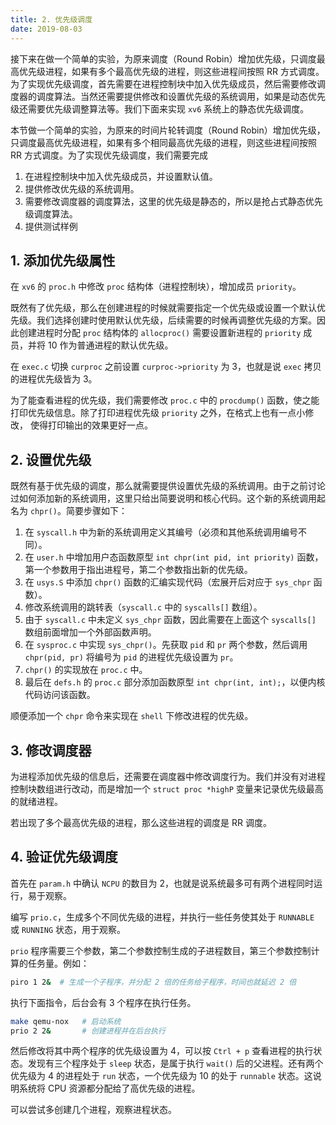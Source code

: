 ```yaml
---
title: 2. 优先级调度
date: 2019-08-03
---
```


接下来在做一个简单的实验，为原来调度（Round Robin）增加优先级，只调度最高优先级进程，如果有多个最高优先级的进程，则这些进程间按照 RR 方式调度。为了实现优先级调度，首先需要在进程控制块中加入优先级成员，然后需要修改调度器的调度算法。当然还需要提供修改和设置优先级的系统调用，如果是动态优先级还需要优先级调整算法等。我们下面来实现 `xv6` 系统上的静态优先级调度。 

本节做一个简单的实验，为原来的时间片轮转调度（Round Robin）增加优先级，只调度最高优先级进程，如果有多个相同最高优先级的进程，则这些进程间按照 RR 方式调度。为了实现优先级调度，我们需要完成

1. 在进程控制块中加入优先级成员，并设置默认值。
2. 提供修改优先级的系统调用。
3. 需要修改调度器的调度算法，这里的优先级是静态的，所以是抢占式静态优先级调度算法。
4. 提供测试样例

## 1. 添加优先级属性

在 `xv6` 的 `proc.h` 中修改 `proc` 结构体（进程控制块），增加成员 `priority`。

既然有了优先级，那么在创建进程的时候就需要指定一个优先级或设置一个默认优先级。我们选择创建时使用默认优先级，后续需要的时候再调整优先级的方案。因此创建进程时分配 `proc` 结构体的 `allocproc()` 需要设置新进程的 `priority` 成员，并将 10 作为普通进程的默认优先级。

在 `exec.c` 切换 `curproc` 之前设置 `curproc->priority` 为 3，也就是说 `exec` 拷贝的进程优先级皆为 3。

为了能查看进程的优先级，我们需要修改 `proc.c` 中的 `procdump()` 函数，使之能打印优先级信息。除了打印进程优先级 `priority` 之外，在格式上也有一点小修改， 使得打印输出的效果更好一点。 

## 2. 设置优先级

既然有基于优先级的调度，那么就需要提供设置优先级的系统调用。由于之前讨论过如何添加新的系统调用，这里只给出简要说明和核心代码。这个新的系统调用起名为 `chpr()`。简要步骤如下：

1. 在 `syscall.h` 中为新的系统调用定义其编号（必须和其他系统调用编号不同）。
2. 在 `user.h` 中增加用户态函数原型 `int chpr(int pid, int priority)` 函数，第一个参数用于指出进程号，第二个参数指出新的优先级。 
3. 在 `usys.S` 中添加 `chpr()` 函数的汇编实现代码（宏展开后对应于 `sys_chpr` 函数）。
4. 修改系统调用的跳转表（`syscall.c` 中的 `syscalls[]` 数组）。
5. 由于 `syscall.c` 中未定义 `sys_chpr` 函数，因此需要在上面这个 `syscalls[]` 数组前面增加一个外部函数声明。
6. 在 `sysproc.c` 中实现 `sys_chpr()`。先获取 `pid` 和 `pr` 两个参数，然后调用 `chpr(pid, pr)` 将编号为 `pid` 的进程优先级设置为 `pr`。
7. `chpr()` 的实现放在 `proc.c` 中。
8. 最后在 `defs.h` 的 `proc.c` 部分添加函数原型 `int chpr(int, int);`，以便内核代码访问该函数。

顺便添加一个 `chpr` 命令来实现在 `shell` 下修改进程的优先级。

## 3. 修改调度器

为进程添加优先级的信息后，还需要在调度器中修改调度行为。我们并没有对进程控制块数组进行改动，而是增加一个 `struct proc *highP` 变量来记录优先级最高的就绪进程。

若出现了多个最高优先级的进程，那么这些进程的调度是 RR 调度。

## 4. 验证优先级调度

首先在 `param.h` 中确认 `NCPU` 的数目为 2，也就是说系统最多可有两个进程同时运行，易于观察。

编写 `prio.c`，生成多个不同优先级的进程，并执行一些任务使其处于 `RUNNABLE` 或 `RUNNING` 状态，用于观察。

`prio` 程序需要三个参数，第二个参数控制生成的子进程数目，第三个参数控制计算的任务量。例如：

```bash
piro 1 2&  # 生成一个子程序，并分配 2 倍的任务给子程序，时间也就延迟 2 倍
```

执行下面指令，后台会有 3 个程序在执行任务。

```bash
make qemu-nox   # 启动系统
prio 2 2&       # 创建进程并在后台执行 
```

然后修改将其中两个程序的优先级设置为 4，可以按 `Ctrl + p` 查看进程的执行状态。发现有三个程序处于 `sleep` 状态，是属于执行 `wait()` 后的父进程。还有两个优先级为 4 的进程处于 `run` 状态，一个优先级为 10 的处于 `runnable` 状态。这说明系统将 CPU 资源都分配给了高优先级的进程。

可以尝试多创建几个进程，观察进程状态。